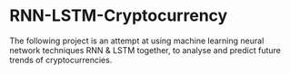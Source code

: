 # RNN-LSTM-Cryptocurrency

The following project is an attempt at using machine learning neural network techniques RNN & LSTM together, to analyse and predict future trends of cryptocurrencies.
